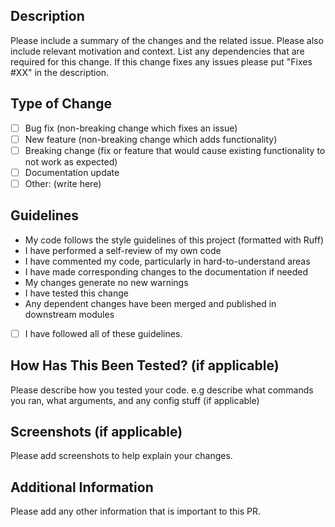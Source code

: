 ## Description

Please include a summary of the changes and the related issue. Please also include relevant motivation and context. List any dependencies that are required for this change. If this change fixes any issues please put "Fixes #XX" in the description.

## Type of Change

- [ ] Bug fix (non-breaking change which fixes an issue)
- [ ] New feature (non-breaking change which adds functionality)
- [ ] Breaking change (fix or feature that would cause existing functionality to not work as expected)
- [ ] Documentation update
- [ ] Other: (write here)

## Guidelines

- My code follows the style guidelines of this project (formatted with Ruff)
- I have performed a self-review of my own code
- I have commented my code, particularly in hard-to-understand areas
- I have made corresponding changes to the documentation if needed
- My changes generate no new warnings
- I have tested this change
- Any dependent changes have been merged and published in downstream modules

- [ ] I have followed all of these guidelines.

## How Has This Been Tested? (if applicable)

Please describe how you tested your code. e.g describe what commands you ran, what arguments, and any config stuff (if applicable)

## Screenshots (if applicable)

Please add screenshots to help explain your changes.

## Additional Information

Please add any other information that is important to this PR.

